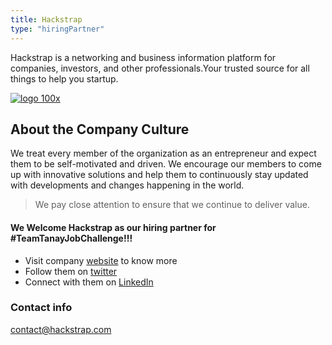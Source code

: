 ```yaml
---
title: Hackstrap
type: "hiringPartner"
---
```

Hackstrap is a networking and business information platform for companies, investors, and other professionals.Your trusted source for all things to help you startup.    

[![logo 100x](https://user-images.githubusercontent.com/48213106/82052934-1bb36500-96da-11ea-97f7-85e42f02f803.png)](http://hackstrap.com/)

## About the Company Culture
We treat every member of the organization as an entrepreneur and expect them to be self-motivated and driven. We encourage our members to come up with innovative solutions and help them to continuously stay updated with developments and changes happening in the world.

> We pay close attention to ensure that we continue to deliver value.

#### We Welcome Hackstrap as our hiring partner for #TeamTanayJobChallenge!!!
- Visit company [website](http://hackstrap.com/) to know more
- Follow them on [twitter](http://twitter.com/hackstrap)
- Connect with them on [LinkedIn](https://www.linkedin.com/company/hackstrap/)

### Contact info
[contact@hackstrap.com](mailto:contact@hackstrap.com)



